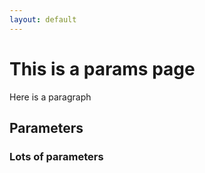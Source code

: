 ```yaml
---
layout: default
---
```


# This is a params page

Here is a paragraph


## Parameters

### Lots of parameters